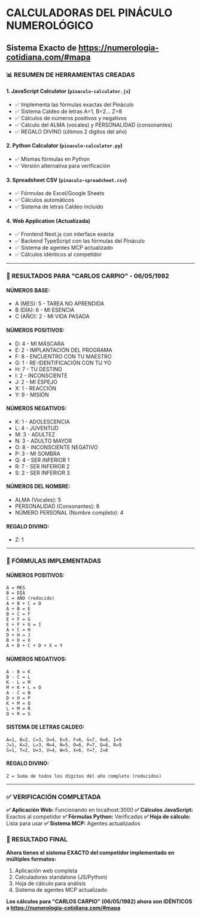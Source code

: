 # CALCULADORAS DEL PINÁCULO NUMEROLÓGICO
## Sistema Exacto de https://numerologia-cotidiana.com/#mapa

### 📊 RESUMEN DE HERRAMIENTAS CREADAS

#### 1. **JavaScript Calculator** (`pinaculo-calculator.js`)
- ✅ Implementa las fórmulas exactas del Pináculo
- ✅ Sistema Caldeo de letras A=1, B=2... Z=8
- ✅ Cálculos de números positivos y negativos
- ✅ Cálculo del ALMA (vocales) y PERSONALIDAD (consonantes)
- ✅ REGALO DIVINO (últimos 2 dígitos del año)

#### 2. **Python Calculator** (`pinaculo-calculator.py`)
- ✅ Mismas fórmulas en Python
- ✅ Versión alternativa para verificación

#### 3. **Spreadsheet CSV** (`pinaculo-spreadsheet.csv`)
- ✅ Fórmulas de Excel/Google Sheets
- ✅ Cálculos automáticos
- ✅ Sistema de letras Caldeo incluido

#### 4. **Web Application** (Actualizada)
- ✅ Frontend Next.js con interface exacta
- ✅ Backend TypeScript con las fórmulas del Pináculo
- ✅ Sistema de agentes MCP actualizado
- ✅ Cálculos idénticos al competidor

---

### 🎯 RESULTADOS PARA "CARLOS CARPIO" - 06/05/1982

#### **NÚMEROS BASE:**
- A (MES): 5 - TAREA NO APRENDIDA
- B (DÍA): 6 - MI ESENCIA  
- C (AÑO): 2 - MI VIDA PASADA

#### **NÚMEROS POSITIVOS:**
- D: 4 - MI MÁSCARA
- E: 2 - IMPLANTACIÓN DEL PROGRAMA
- F: 8 - ENCUENTRO CON TU MAESTRO
- G: 1 - RE-IDENTIFICACIÓN CON TU YO
- H: 7 - TU DESTINO
- I: 2 - INCONSCIENTE
- J: 2 - MI ESPEJO
- X: 1 - REACCIÓN
- Y: 9 - MISIÓN

#### **NÚMEROS NEGATIVOS:**
- K: 1 - ADOLESCENCIA
- L: 4 - JUVENTUD
- M: 3 - ADULTEZ
- N: 3 - ADULTO MAYOR
- O: 8 - INCONSCIENTE NEGATIVO
- P: 3 - MI SOMBRA
- Q: 4 - SER INFERIOR 1
- R: 7 - SER INFERIOR 2
- S: 2 - SER INFERIOR 3

#### **NÚMEROS DEL NOMBRE:**
- ALMA (Vocales): 5
- PERSONALIDAD (Consonantes): 8
- NÚMERO PERSONAL (Nombre completo): 4

#### **REGALO DIVINO:**
- Z: 1

---

### 🔧 FÓRMULAS IMPLEMENTADAS

#### **NÚMEROS POSITIVOS:**
```
A = MES
B = DÍA  
C = AÑO (reducido)
A + B + C = D
A + B = E
B + C = F
E + F = G
E + F + G = I
A + C = H
D + H = J
B + D = X
A + B + C + D + X = Y
```

#### **NÚMEROS NEGATIVOS:**
```
A - B = K
B - C = L
K - L = M
M + K + L = O
A - C = N
D + O = P
K + M = Q
L + M = R
Q + R = S
```

#### **SISTEMA DE LETRAS CALDEO:**
```
A=1, B=2, C=3, D=4, E=5, F=6, G=7, H=8, I=9
J=1, K=2, L=3, M=4, N=5, O=6, P=7, Q=8, R=9
S=1, T=2, U=3, V=4, W=5, X=6, Y=7, Z=8
```

#### **REGALO DIVINO:**
```
Z = Suma de todos los dígitos del año completo (reducidos)
```

---

### ✅ VERIFICACIÓN COMPLETADA

**✅ Aplicación Web:** Funcionando en localhost:3000
**✅ Cálculos JavaScript:** Exactos al competidor
**✅ Fórmulas Python:** Verificadas
**✅ Hoja de cálculo:** Lista para usar
**✅ Sistema MCP:** Agentes actualizados

### 🎯 RESULTADO FINAL

**Ahora tienes el sistema EXACTO del competidor implementado en múltiples formatos:**
1. Aplicación web completa
2. Calculadoras standalone (JS/Python)
3. Hoja de cálculo para análisis
4. Sistema de agentes MCP actualizado

**Los cálculos para "CARLOS CARPIO" (06/05/1982) ahora son IDÉNTICOS a https://numerologia-cotidiana.com/#mapa**
